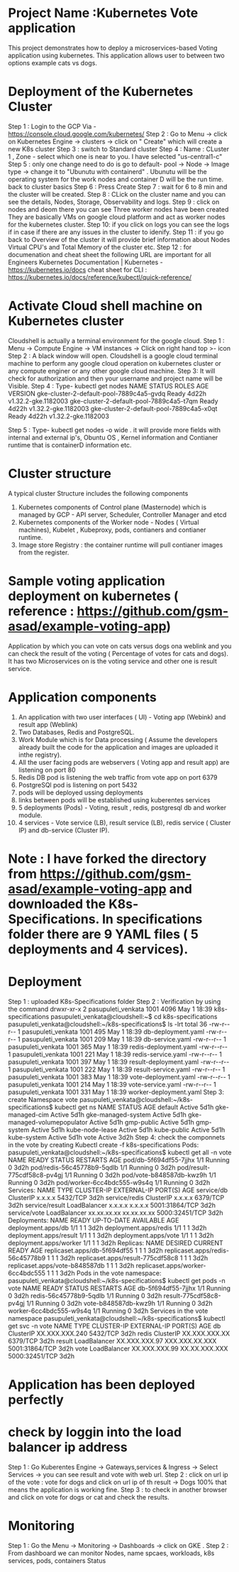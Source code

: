 # Project Name :Kubernetes Vote application 
This project demonstrates how to deploy a microservices-based Voting application using kubernetes. This application allows user to between two options example cats vs dogs.

# Deployment of the Kubernetes Cluster
Step 1 : Login to the GCP Via - https://console.cloud.google.com/kubernetes/
Step 2 : Go to Menu -> click on Kubernetes Engine -> clusters -> click on " Create" which will create a new K8s cluster
Step 3 : switch to Standard cluster
Step 4 : Name : CLuster 1 , Zone - select which one is near to you. I have selected "us-central1-c"
Step 5 : only one change need to do is go to default- pool -> Node -> Image type -> change it to "Ubunutu with containerd" . Ubunutu will be the operating system for the work nodes and container D will be the run time. back to cluster basics
Step 6 : Press Create
Step 7 : wait for 6 to 8 min and the cluster will be created.
Step 8 : CLick on the cluster name and you can see the details, Nodes, Storage, Observability and logs.
Step 9 : click on nodes and deom there you can see Three worker nodes have been created They are basically VMs on google cloud platform and act as worker nodes for the kubernetes cluster.
Step 10: if you click on logs you can see the logs if in case if there are any issues in the cluster to idenify.
Step 11 : if you go back to Overview of the cluster it will provide brief information about Nodes Virtual CPU's and Total Memory of the cluster etc.
Step 12 : for documenation and cheat sheet the following URL are important for all Engineers
         Kubernetes Documentation | Kubernetes - https://kubernetes.io/docs
         cheat sheet for CLI : https://kubernetes.io/docs/reference/kubectl/quick-reference/
# Activate Cloud shell machine on Kubernetes cluster
Cloudshell is actually a terminal environment for the google cloud.
Step 1 : Menu -> Compute Engine -> VM instances -> Click on right hand top >- icon 
Step 2 : A black window will open. Cloudshell is a google cloud terminal machine to perform any google cloud operation on kubernetes cluster or any compute enginer or any other google cloud machine.
Step 3: It will check for authorization and then your username and project name will be Visible.
Step 4 : Type-  kubectl get nodes
NAME                                       STATUS   ROLES    AGE     VERSION
gke-cluster-2-default-pool-7889c4a5-gvdq   Ready    <none>   4d22h   v1.32.2-gke.1182003
gke-cluster-2-default-pool-7889c4a5-t7qm   Ready    <none>   4d22h   v1.32.2-gke.1182003
gke-cluster-2-default-pool-7889c4a5-x0qt   Ready    <none>   4d22h   v1.32.2-gke.1182003

Step 5 : Type- kubectl get nodes -o wide . it will provide more fields with internal and external ip's, Obuntu OS , Kernel information and Contianer runtime that is containerD information etc.
# Cluster structure
A typical cluster Structure includes the following components 
1. Kubernetes components of Control plane (Masternode) which is managed by GCP - API server, Scheduler, Controller Manager and etcd
2. Kubernetes components of the Worker node - Nodes ( Virtual machines), Kubelet , Kubeproxy, pods, contianers  and contianer runtime.
3. Image store Registry : the container runtime will pull contianer images from the register.

# Sample voting application deployment on kubernetes ( reference : https://github.com/gsm-asad/example-voting-app)
Application by which you can vote on cats versus dogs ona  weblink and you can check the result of the voting ( Percentage of votes for cats and dogs). It has two Microservices on is the voting service and other one is result service.
# Application components
1. An application with two user interfaces ( UI) - Voting app (Webink) and result app (Weblink)
2. Two Databases,  Redis and PostgreSQL.
3. Work Module which is for Data processing ( Assume the developers already built the code for the application and images are uploaded it inthe registry).
4. All the user facing pods are webservers ( Voting app and result app) are listening on port 80
5. Redis DB pod is listening the web traffic from vote app on port 6379
6. PostgreSQl pod is listening on port 5432
7. pods will be deployed ussing deployments
8. links between pods will be established using kuberentes services
9.  5 deployments (Pods) - Voting, result , redis, postgresql db and worker module.
10. 4 services - Vote service (LB), result service (LB), redis service ( Cluster IP) and db-service (Cluster IP).

# Note : I have forked the directory from https://github.com/gsm-asad/example-voting-app and downloaded the K8s- Specifications. In specifications folder there are 9 YAML files ( 5 deployments and 4 services).
# Deployment 
Step 1 : uploaded K8s-Specifications folder
Step 2 : Verification by using the command 
drwxr-xr-x 2 pasupuleti_venkata               1001 4096 May  1 18:39 k8s-specifications
pasupuleti_venkata@cloudshell:~$ cd  k8s-specifications
pasupuleti_venkata@cloudshell:~/k8s-specifications$ ls -lrt
total 36
-rw-r--r-- 1 pasupuleti_venkata 1001 495 May  1 18:39 db-deployment.yaml
-rw-r--r-- 1 pasupuleti_venkata 1001 209 May  1 18:39 db-service.yaml
-rw-r--r-- 1 pasupuleti_venkata 1001 365 May  1 18:39 redis-deployment.yaml
-rw-r--r-- 1 pasupuleti_venkata 1001 221 May  1 18:39 redis-service.yaml
-rw-r--r-- 1 pasupuleti_venkata 1001 397 May  1 18:39 result-deployment.yaml
-rw-r--r-- 1 pasupuleti_venkata 1001 222 May  1 18:39 result-service.yaml
-rw-r--r-- 1 pasupuleti_venkata 1001 383 May  1 18:39 vote-deployment.yaml
-rw-r--r-- 1 pasupuleti_venkata 1001 214 May  1 18:39 vote-service.yaml
-rw-r--r-- 1 pasupuleti_venkata 1001 331 May  1 18:39 worker-deployment.yaml
Step 3: create Namespace vote 
pasupuleti_venkata@cloudshell:~/k8s-specifications$ kubectl get ns
NAME                          STATUS   AGE
default                       Active   5d1h
gke-managed-cim               Active   5d1h
gke-managed-system            Active   5d1h
gke-managed-volumepopulator   Active   5d1h
gmp-public                    Active   5d1h
gmp-system                    Active   5d1h
kube-node-lease               Active   5d1h
kube-public                   Active   5d1h
kube-system                   Active   5d1h
vote                          Active   3d2h
Step 4: check the componnets in the vote by creating Kubectl create -f k8s-specifications 
Pods:
pasupuleti_venkata@cloudshell:~/k8s-specifications$ kubectl get all -n vote
NAME                          READY   STATUS    RESTARTS   AGE
pod/db-5f694df55-7jjhx        1/1     Running   0          3d2h
pod/redis-56c45778b9-5qdlb    1/1     Running   0          3d2h
pod/result-775cdf58c8-pv4gj   1/1     Running   0          3d2h
pod/vote-b848587db-kwz9h      1/1     Running   0          3d2h
pod/worker-6cc4bdc555-w9s4q   1/1     Running   0          3d2h
Services:
NAME             TYPE           CLUSTER-IP       EXTERNAL-IP      PORT(S)          AGE
service/db       ClusterIP      x.x.x.x   <none>               5432/TCP              3d2h
service/redis    ClusterIP      x.x.x.x    <none>              6379/TCP             3d2h
service/result   LoadBalancer   x.x.x.x    x.x.x.x             5001:31864/TCP     3d2h
service/vote     LoadBalancer   xx.xx.xx.xx   xx.xx.xx.xx    5000:32451/TCP   3d2h
Deployments:
NAME                     READY   UP-TO-DATE   AVAILABLE   AGE
deployment.apps/db       1/1     1            1           3d2h
deployment.apps/redis    1/1     1            1           3d2h
deployment.apps/result   1/1     1            1           3d2h
deployment.apps/vote     1/1     1            1           3d2h
deployment.apps/worker   1/1     1            1           3d2h
Replicas:
NAME                                DESIRED   CURRENT   READY   AGE
replicaset.apps/db-5f694df55        1         1         1       3d2h
replicaset.apps/redis-56c45778b9    1         1         1       3d2h
replicaset.apps/result-775cdf58c8   1         1         1       3d2h
replicaset.apps/vote-b848587db      1         1         1       3d2h
replicaset.apps/worker-6cc4bdc555   1         1         1       3d2h
Pods in the vote namespace:
pasupuleti_venkata@cloudshell:~/k8s-specifications$ kubectl get pods -n vote
NAME                      READY   STATUS    RESTARTS   AGE
db-5f694df55-7jjhx        1/1     Running   0          3d2h
redis-56c45778b9-5qdlb    1/1     Running   0          3d2h
result-775cdf58c8-pv4gj   1/1     Running   0          3d2h
vote-b848587db-kwz9h      1/1     Running   0          3d2h
worker-6cc4bdc555-w9s4q   1/1     Running   0          3d2h
Services in the vote namespace
pasupuleti_venkata@cloudshell:~/k8s-specifications$ kubectl get svc -n vote
NAME     TYPE           CLUSTER-IP       EXTERNAL-IP      PORT(S)          AGE
db       ClusterIP      XX.XXX.XXX.240   <none>           5432/TCP         3d2h
redis    ClusterIP      XX.XXX.XXX.XX    <none>           6379/TCP         3d2h
result   LoadBalancer   XX.XXX.XXX.97    XXX.XXX.XX.XXX   5001:31864/TCP   3d2h
vote     LoadBalancer   XX.XXX.XXX.99    XX.XX.XXX.XXX    5000:32451/TCP   3d2h
# Application has been deployed perfectly
# check by loggin into the load balancer ip address 
Step 1 : Go Kuberentes Engine -> Gateways,services & Ingress -> Select Services -> you can see result and vote with web url.
Step 2 : click on url ip of the vote : vote for dogs and click on url ip of th result -> Dogs 100% that means the application is working fine.
Step 3 : to check in another browser and click on vote for dogs or cat and check the results.

# Monitoring 
Step 1 : Go the Menu -> Monitoring -> Dashboards -> click on GKE .
Step 2 : From dashboard we can monitor Nodes, name spcaes, workloads, k8s services, pods, containers Status




         
         










